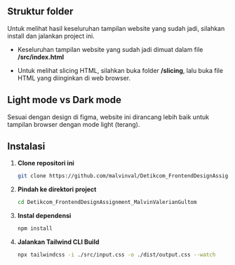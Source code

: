 ## Struktur folder

Untuk melihat hasil keseluruhan tampilan website yang sudah jadi, silahkan install dan jalankan project ini.

- Keseluruhan tampilan website yang sudah jadi dimuat dalam file **/src/index.html**

- Untuk melihat slicing HTML, silahkan buka folder **/slicing**, lalu buka file HTML yang diinginkan di web browser.

## Light mode vs Dark mode

Sesuai dengan design di figma, website ini dirancang lebih baik untuk tampilan browser dengan mode light (terang).

## Instalasi

1. **Clone repositori ini**

    ```bash
    git clone https://github.com/malvinval/Detikcom_FrontendDesignAssignment_MalvinValerianGultom.git

2. **Pindah ke direktori project**

    ```bash
    cd Detikcom_FrontendDesignAssignment_MalvinValerianGultom

3. **Instal dependensi**

    ```bash
    npm install

4. **Jalankan Tailwind CLI Build**

    ```bash
    npx tailwindcss -i ./src/input.css -o ./dist/output.css --watch
